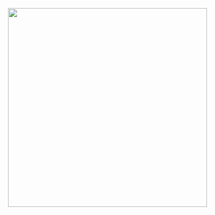 <p align="center"><img src="https://media.discordapp.net/attachments/1010578169226596412/1066653764259434537/IMG_6446.gif" widht=400 height=400></p>
